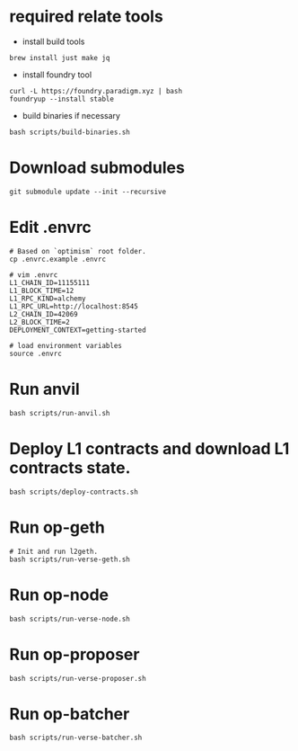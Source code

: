 # required relate tools

* install build tools

```shell
brew install just make jq
```

* install foundry tool

```shell
curl -L https://foundry.paradigm.xyz | bash
foundryup --install stable
```

* build binaries if necessary

```shell
bash scripts/build-binaries.sh
```

# Download submodules

```shell
git submodule update --init --recursive
```

# Edit .envrc

```shell
# Based on `optimism` root folder.
cp .envrc.example .envrc

# vim .envrc
L1_CHAIN_ID=11155111
L1_BLOCK_TIME=12
L1_RPC_KIND=alchemy
L1_RPC_URL=http://localhost:8545
L2_CHAIN_ID=42069
L2_BLOCK_TIME=2
DEPLOYMENT_CONTEXT=getting-started

# load environment variables
source .envrc
```

# Run anvil

```shell
bash scripts/run-anvil.sh
```

# Deploy L1 contracts and download L1 contracts state.

```shell
bash scripts/deploy-contracts.sh
```

# Run op-geth

```shell
# Init and run l2geth.
bash scripts/run-verse-geth.sh
```

# Run op-node

```shell
bash scripts/run-verse-node.sh
```

# Run op-proposer

```shell
bash scripts/run-verse-proposer.sh
```

# Run op-batcher

```shell
bash scripts/run-verse-batcher.sh
```